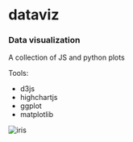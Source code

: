 # dataviz
### Data visualization

A collection of JS and python plots

Tools:
* d3js
* highchartjs
* ggplot
* matplotlib


![iris](https://user-images.githubusercontent.com/17080117/124023469-4354b200-d9ee-11eb-9078-6d4adbbd748e.png)
